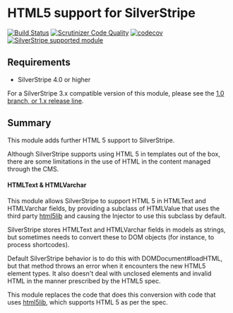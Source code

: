 # HTML5 support for SilverStripe

[![Build Status](https://api.travis-ci.com/silverstripe/silverstripe-html5.svg?branch=2)](https://travis-ci.com/silverstripe/silverstripe-html5)
[![Scrutinizer Code Quality](https://scrutinizer-ci.com/g/silverstripe/silverstripe-html5/badges/quality-score.png?b=master)](https://scrutinizer-ci.com/g/silverstripe/silverstripe-html5/?branch=master)
[![codecov](https://codecov.io/gh/silverstripe/silverstripe-html5/branch/master/graph/badge.svg)](https://codecov.io/gh/silverstripe/silverstripe-html5)
[![SilverStripe supported module](https://img.shields.io/badge/silverstripe-supported-0071C4.svg)](https://www.silverstripe.org/software/addons/silverstripe-commercially-supported-module-list/)

## Requirements

* SilverStripe 4.0 or higher

For a SilverStripe 3.x compatible version of this module, please see the [1.0 branch, or 1.x release line](https://github.com/silverstripe/silverstripe-html5/tree/1.0#readme).

## Summary

This module adds further HTML 5 support to SilverStripe.

Although SilverStripe supports using HTML 5 in templates out of the box, there are
some limitations in the use of HTML in the content managed through the CMS.

#### HTMLText & HTMLVarchar

This module allows SilverStripe to support HTML 5 in HTMLText and HTMLVarchar fields, by
providing a subclass of HTMLValue that uses the third party [html5lib](https://github.com/html5lib/html5lib-php)
and causing the Injector to use this subclass by default.

SilverStripe stores HTMLText and HTMLVarchar fields in models as strings, but
sometimes needs to convert these to DOM objects (for instance, to process shortcodes).

Default SilverStripe behavior is to do this with DOMDocument#loadHTML, but that method
throws an error when it encounters the new HTML5 element types. It also doesn't deal
with unclosed elements and invalid HTML in the manner prescribed by the HTML5 spec.

This module replaces the code that does this conversion with code that uses [html5lib](https://github.com/html5lib/html5lib-php),
which supports HTML 5 as per the spec.

